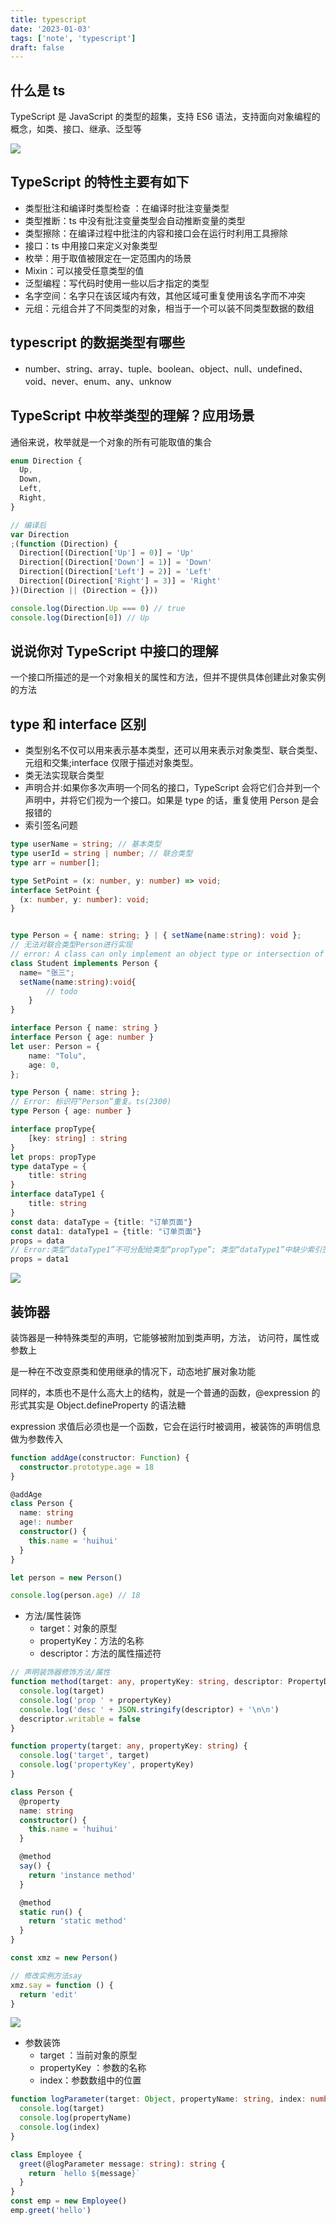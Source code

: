 ```yaml
---
title: typescript
date: '2023-01-03'
tags: ['note', 'typescript']
draft: false
---
```


## 什么是 ts

TypeScript 是 JavaScript 的类型的超集，支持 ES6 语法，支持面向对象编程的概念，如类、接口、继承、泛型等

![](https://static.vue-js.com/61c2c1f0-0950-11ec-a752-75723a64e8f5.png)

## TypeScript 的特性主要有如下

- 类型批注和编译时类型检查 ：在编译时批注变量类型
- 类型推断：ts 中没有批注变量类型会自动推断变量的类型
- 类型擦除：在编译过程中批注的内容和接口会在运行时利用工具擦除
- 接口：ts 中用接口来定义对象类型
- 枚举：用于取值被限定在一定范围内的场景
- Mixin：可以接受任意类型的值
- 泛型编程：写代码时使用一些以后才指定的类型
- 名字空间：名字只在该区域内有效，其他区域可重复使用该名字而不冲突
- 元组：元组合并了不同类型的对象，相当于一个可以装不同类型数据的数组

## typescript 的数据类型有哪些

- number、string、array、tuple、boolean、object、null、undefined、void、never、enum、any、unknow

## TypeScript 中枚举类型的理解？应用场景

通俗来说，枚举就是一个对象的所有可能取值的集合

```ts
enum Direction {
  Up,
  Down,
  Left,
  Right,
}

// 编译后
var Direction
;(function (Direction) {
  Direction[(Direction['Up'] = 0)] = 'Up'
  Direction[(Direction['Down'] = 1)] = 'Down'
  Direction[(Direction['Left'] = 2)] = 'Left'
  Direction[(Direction['Right'] = 3)] = 'Right'
})(Direction || (Direction = {}))

console.log(Direction.Up === 0) // true
console.log(Direction[0]) // Up
```

## 说说你对 TypeScript 中接口的理解

一个接口所描述的是一个对象相关的属性和方法，但并不提供具体创建此对象实例的方法

## type 和 interface 区别

- 类型别名不仅可以用来表示基本类型，还可以用来表示对象类型、联合类型、元组和交集;interface 仅限于描述对象类型。
- 类无法实现联合类型
- 声明合并:如果你多次声明一个同名的接口，TypeScript 会将它们合并到一个声明中，并将它们视为一个接口。如果是 type 的话，重复使用 Person 是会报错的
- 索引签名问题

```ts
type userName = string; // 基本类型
type userId = string | number; // 联合类型
type arr = number[];

type SetPoint = (x: number, y: number) => void;
interface SetPoint {
  (x: number, y: number): void;
}


type Person = { name: string; } | { setName(name:string): void };
// 无法对联合类型Person进行实现
// error: A class can only implement an object type or intersection of object types with statically known members.
class Student implements Person {
  name= "张三";
  setName(name:string):void{
        // todo
    }
}

interface Person { name: string }
interface Person { age: number }
let user: Person = {
    name: "Tolu",
    age: 0,
};

type Person { name: string };
// Error: 标识符“Person”重复。ts(2300)
type Person { age: number }

interface propType{
    [key: string] : string
}
let props: propType
type dataType = {
    title: string
}
interface dataType1 {
    title: string
}
const data: dataType = {title: "订单页面"}
const data1: dataType1 = {title: "订单页面"}
props = data
// Error:类型“dataType1”不可分配给类型“propType”; 类型“dataType1”中缺少索引签名
props = data1
```

![](https://s2.51cto.com/oss/202204/07/679528b981212b359db251a59332088834ffc4.jpg)

## 装饰器

装饰器是一种特殊类型的声明，它能够被附加到类声明，方法， 访问符，属性或参数上

是一种在不改变原类和使用继承的情况下，动态地扩展对象功能

同样的，本质也不是什么高大上的结构，就是一个普通的函数，@expression 的形式其实是 Object.defineProperty 的语法糖

expression 求值后必须也是一个函数，它会在运行时被调用，被装饰的声明信息做为参数传入

```ts
function addAge(constructor: Function) {
  constructor.prototype.age = 18
}

@addAge
class Person {
  name: string
  age!: number
  constructor() {
    this.name = 'huihui'
  }
}

let person = new Person()

console.log(person.age) // 18
```

- 方法/属性装饰
  - target：对象的原型
  - propertyKey：方法的名称
  - descriptor：方法的属性描述符

```ts
// 声明装饰器修饰方法/属性
function method(target: any, propertyKey: string, descriptor: PropertyDescriptor) {
  console.log(target)
  console.log('prop ' + propertyKey)
  console.log('desc ' + JSON.stringify(descriptor) + '\n\n')
  descriptor.writable = false
}

function property(target: any, propertyKey: string) {
  console.log('target', target)
  console.log('propertyKey', propertyKey)
}

class Person {
  @property
  name: string
  constructor() {
    this.name = 'huihui'
  }

  @method
  say() {
    return 'instance method'
  }

  @method
  static run() {
    return 'static method'
  }
}

const xmz = new Person()

// 修改实例方法say
xmz.say = function () {
  return 'edit'
}
```

![](https://static.vue-js.com/e96bc1b0-114d-11ec-8e64-91fdec0f05a1.png)

- 参数装饰
  - target ：当前对象的原型
  - propertyKey ：参数的名称
  - index：参数数组中的位置

```ts
function logParameter(target: Object, propertyName: string, index: number) {
  console.log(target)
  console.log(propertyName)
  console.log(index)
}

class Employee {
  greet(@logParameter message: string): string {
    return `hello ${message}`
  }
}
const emp = new Employee()
emp.greet('hello')
```
